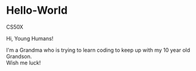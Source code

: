 # Hello-World
CS50X

Hi, Young Humans!

I'm a Grandma who is trying to learn coding to keep up with my 10 year old Grandson.  
Wish me luck!
